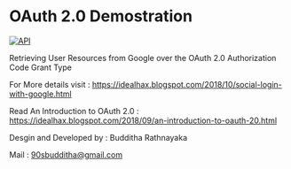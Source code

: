OAuth 2.0 Demostration
======================

[![API](https://img.shields.io/badge/BBR-DevOps-blueviolet)](https://www.linkedin.com/in/bbr/)

Retrieving User Resources from Google over the OAuth 2.0 Authorization Code Grant Type

For More details visit : https://idealhax.blogspot.com/2018/10/social-login-with-google.html

Read An Introduction to OAuth 2.0 : https://idealhax.blogspot.com/2018/09/an-introduction-to-oauth-20.html

Desgin and Developed by : Budditha Rathnayaka

Mail : 90sbudditha@gmail.com


